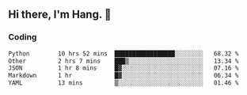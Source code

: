 ## Hi there, I'm Hang. 👋

### Coding

<!--START_SECTION:waka-->

```txt
Python        10 hrs 52 mins  █████████████████░░░░░░░░   68.32 %
Other         2 hrs 7 mins    ███▒░░░░░░░░░░░░░░░░░░░░░   13.34 %
JSON          1 hr 8 mins     █▓░░░░░░░░░░░░░░░░░░░░░░░   07.16 %
Markdown      1 hr            █▓░░░░░░░░░░░░░░░░░░░░░░░   06.34 %
YAML          13 mins         ▒░░░░░░░░░░░░░░░░░░░░░░░░   01.46 %
```

<!--END_SECTION:waka-->
